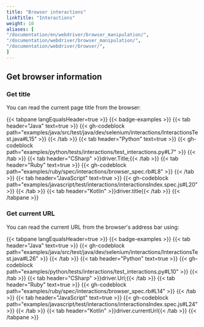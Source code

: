 ```yaml
---
title: "Browser interactions"
linkTitle: "Interactions"
weight: 10
aliases: [
"/documentation/en/webdriver/browser_manipulation/",
"/documentation/webdriver/browser_manipulation/",
"/documentation/webdriver/browser/",
]
---
```


## Get browser information

### Get title

You can read the current page title from the browser:

{{< tabpane langEqualsHeader=true >}}
{{< badge-examples >}}
{{< tab header="Java" text=true >}}
{{< gh-codeblock path="examples/java/src/test/java/dev/selenium/interactions/InteractionsTest.java#L15" >}}
{{< /tab >}}
{{< tab header="Python" text=true >}}
{{< gh-codeblock path="examples/python/tests/interactions/test_interactions.py#L7" >}}
{{< /tab >}}
{{< tab header="CSharp" >}}driver.Title;{{< /tab >}}
{{< tab header="Ruby" text=true >}}
{{< gh-codeblock path="examples/ruby/spec/interactions/browser_spec.rb#L8" >}}
{{< /tab >}}
{{< tab header="JavaScript" text=true >}}
{{< gh-codeblock path="examples/javascript/test/interactions/interactionsIndex.spec.js#L20" >}}
{{< /tab >}}
{{< tab header="Kotlin" >}}driver.title{{< /tab >}}
{{< /tabpane >}}


### Get current URL

You can read the current URL from the browser's address bar using:

{{< tabpane langEqualsHeader=true >}}
{{< badge-examples >}}
{{< tab header="Java" text=true >}}
{{< gh-codeblock path="examples/java/src/test/java/dev/selenium/interactions/InteractionsTest.java#L26" >}}
{{< /tab >}}
{{< tab header="Python" text=true >}}
{{< gh-codeblock path="examples/python/tests/interactions/test_interactions.py#L10" >}}
{{< /tab >}}
{{< tab header="CSharp" >}}driver.Url;{{< /tab >}}
{{< tab header="Ruby" text=true >}}
{{< gh-codeblock path="examples/ruby/spec/interactions/browser_spec.rb#L14" >}}
{{< /tab >}}
{{< tab header="JavaScript" text=true >}}
{{< gh-codeblock path="examples/javascript/test/interactions/interactionsIndex.spec.js#L24" >}}
{{< /tab >}}
{{< tab header="Kotlin" >}}driver.currentUrl{{< /tab >}}
{{< /tabpane >}}
